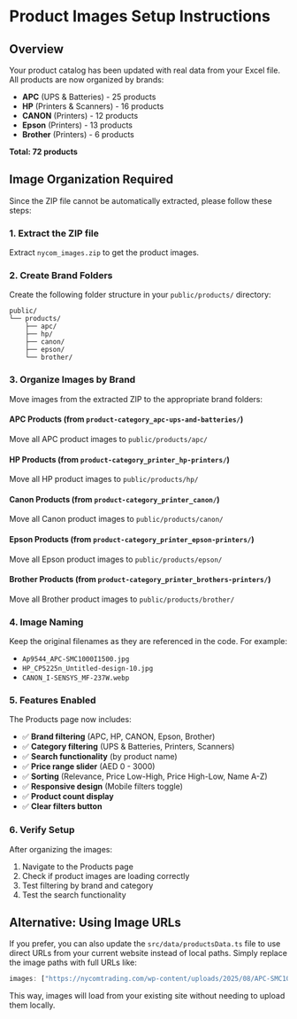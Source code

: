 # Product Images Setup Instructions

## Overview
Your product catalog has been updated with real data from your Excel file. All products are now organized by brands:
- **APC** (UPS & Batteries) - 25 products
- **HP** (Printers & Scanners) - 16 products
- **CANON** (Printers) - 12 products
- **Epson** (Printers) - 13 products
- **Brother** (Printers) - 6 products

**Total: 72 products**

## Image Organization Required

Since the ZIP file cannot be automatically extracted, please follow these steps:

### 1. Extract the ZIP file
Extract `nycom_images.zip` to get the product images.

### 2. Create Brand Folders
Create the following folder structure in your `public/products/` directory:

```
public/
└── products/
    ├── apc/
    ├── hp/
    ├── canon/
    ├── epson/
    └── brother/
```

### 3. Organize Images by Brand

Move images from the extracted ZIP to the appropriate brand folders:

#### APC Products (from `product-category_apc-ups-and-batteries/`)
Move all APC product images to `public/products/apc/`

#### HP Products (from `product-category_printer_hp-printers/`)
Move all HP product images to `public/products/hp/`

#### Canon Products (from `product-category_printer_canon/`)
Move all Canon product images to `public/products/canon/`

#### Epson Products (from `product-category_printer_epson-printers/`)
Move all Epson product images to `public/products/epson/`

#### Brother Products (from `product-category_printer_brothers-printers/`)
Move all Brother product images to `public/products/brother/`

### 4. Image Naming
Keep the original filenames as they are referenced in the code. For example:
- `Ap9544_APC-SMC1000I1500.jpg`
- `HP_CP5225n_Untitled-design-10.jpg`
- `CANON_I-SENSYS_MF-237W.webp`

### 5. Features Enabled

The Products page now includes:
- ✅ **Brand filtering** (APC, HP, CANON, Epson, Brother)
- ✅ **Category filtering** (UPS & Batteries, Printers, Scanners)
- ✅ **Search functionality** (by product name)
- ✅ **Price range slider** (AED 0 - 3000)
- ✅ **Sorting** (Relevance, Price Low-High, Price High-Low, Name A-Z)
- ✅ **Responsive design** (Mobile filters toggle)
- ✅ **Product count display**
- ✅ **Clear filters button**

### 6. Verify Setup

After organizing the images:
1. Navigate to the Products page
2. Check if product images are loading correctly
3. Test filtering by brand and category
4. Test the search functionality

## Alternative: Using Image URLs

If you prefer, you can also update the `src/data/productsData.ts` file to use direct URLs from your current website instead of local paths. Simply replace the image paths with full URLs like:
```typescript
images: ["https://nycomtrading.com/wp-content/uploads/2025/08/APC-SMC1000I1500.jpg"]
```

This way, images will load from your existing site without needing to upload them locally.
